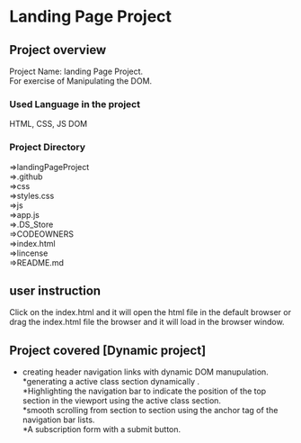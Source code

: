 # Landing Page Project

## Project overview
Project Name: landing Page Project.<br/>
For exercise of Manipulating the DOM.
### Used Language in the project
HTML, CSS, JS DOM
### Project Directory
=>landingPageProject<br/>
    =>.github<br/>
    =>css<br/>
        =>styles.css<br/>
    =>js<br/>
        =>app.js<br/>
    =>.DS_Store<br/>
    =>CODEOWNERS<br/>
    =>index.html<br/>
    =>lincense<br/>
    =>README.md<br/>

## user instruction
Click on the index.html and it will open the html file in the default browser or drag the index.html file the browser and it will load in the browser window.

## Project covered [Dynamic project]

* creating header navigation links with dynamic DOM manupulation.<br/>
*generating a active class section dynamically .<br/>
*Highlighting the navigation bar to indicate the position of the top section in the viewport using the active class section.<br/>
*smooth scrolling from section to section using the anchor tag of the navigation bar lists.<br/>
*A subscription form with a submit button.<br/>
